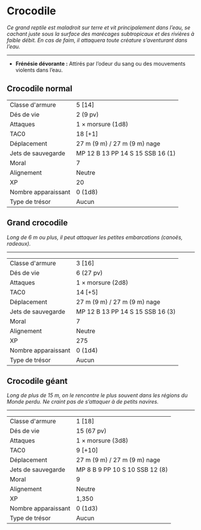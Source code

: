 # Crocodile


*Ce grand reptile est maladroit sur terre et vit principalement dans
l’eau, se cachant juste sous la surface des marécages subtropicaux et
des rivières à faible débit. En cas de faim, il attaquera toute créature
s’aventurant dans l’eau.*

-----

  - **Frénésie dévorante :** Attirés par l’odeur du sang ou des
    mouvements violents dans l’eau.

## Crocodile normal

|                     |                                  |
| ------------------- | -------------------------------- |
| Classe d'armure     | 5 \[14\]                         |
| Dés de vie          | 2 (9 pv)                         |
| Attaques            | 1 × morsure (1d8)                |
| TAC0                | 18 \[+1\]                        |
| Déplacement         | 27 m (9 m) / 27 m (9 m) nage     |
| Jets de sauvegarde  | MP 12 B 13 PP 14 S 15 SSB 16 (1) |
| Moral               | 7                                |
| Alignement          | Neutre                           |
| XP                  | 20                               |
| Nombre apparaissant | 0 (1d8)                          |
| Type de trésor      | Aucun                            |

## Grand crocodile

*Long de 6 m ou plus, il peut attaquer les petites embarcations (canoës,
radeaux).*

-----

|                     |                                  |
| ------------------- | -------------------------------- |
| Classe d'armure     | 3 \[16\]                         |
| Dés de vie          | 6 (27 pv)                        |
| Attaques            | 1 × morsure (2d8)                |
| TAC0                | 14 \[+5\]                        |
| Déplacement         | 27 m (9 m) / 27 m (9 m) nage     |
| Jets de sauvegarde  | MP 12 B 13 PP 14 S 15 SSB 16 (3) |
| Moral               | 7                                |
| Alignement          | Neutre                           |
| XP                  | 275                              |
| Nombre apparaissant | 0 (1d4)                          |
| Type de trésor      | Aucun                            |

## Crocodile géant

*Long de plus de 15 m, on le rencontre le plus souvent dans les régions
du Monde perdu. Ne craint pas de s’attaquer à de petits navires.*

-----

|                     |                                |
| ------------------- | ------------------------------ |
| Classe d'armure     | 1 \[18\]                       |
| Dés de vie          | 15 (67 pv)                     |
| Attaques            | 1 × morsure (3d8)              |
| TAC0                | 9 \[+10\]                      |
| Déplacement         | 27 m (9 m) / 27 m (9 m) nage   |
| Jets de sauvegarde  | MP 8 B 9 PP 10 S 10 SSB 12 (8) |
| Moral               | 9                              |
| Alignement          | Neutre                         |
| XP                  | 1,350                          |
| Nombre apparaissant | 0 (1d3)                        |
| Type de trésor      | Aucun                          |